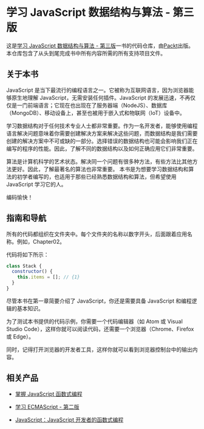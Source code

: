 # 学习 JavaScript 数据结构与算法 - 第三版

这是[学习 JavaScript 数据结构与算法 - 第三版](https://www.packtpub.com/web-development/learning-javascript-data-structures-and-algorithms-third-edition?utm_source=github&utm_medium=repository&utm_campaign=9781788623872)一书的代码仓库，由[Packt](https://www.packtpub.com/?utm_source=github)出版。本仓库包含了从头到尾完成书中所有内容所需的所有支持项目文件。

## 关于本书

JavaScript 是当下最流行的编程语言之一。它被称为互联网语言，因为浏览器能够原生地理解 JavaScript，无需安装任何插件。JavaScript 的发展迅速，不再仅仅是一门前端语言；它现在也出现在了服务器端（NodeJS）、数据库（MongoDB）、移动设备上，甚至也被用于嵌入式和物联网（IoT）设备中。

学习数据结构对于任何技术专业人士都非常重要。作为一名开发者，能够使用编程语言解决问题意味着你需要创建解决方案来解决这些问题，而数据结构是我们需要创建的解决方案中不可或缺的一部分。选择错误的数据结构也可能会影响我们正在编写的程序的性能。因此，了解不同的数据结构以及如何正确应用它们非常重要。

算法是计算机科学的艺术状态。解决同一个问题有很多种方法，有些方法比其他方法更好。因此，了解最著名的算法也非常重要。
本书是为想要学习数据结构和算法的初学者编写的，也适用于那些已经熟悉数据结构和算法，但希望使用 JavaScript 学习它的人。

编码愉快！

## 指南和导航

所有的代码都组织在文件夹中。每个文件夹的名称以数字开头，后面跟着应用名称。例如，Chapter02。

代码将如下所示：

```JavaScript
class Stack {
  constructor() {
    this.items = []; // {1}
  }
}
```

尽管本书在第一章简要介绍了 JavaScript，你还是需要具备 JavaScript 和编程逻辑的基本知识。

为了测试本书提供的代码示例，你需要一个代码编辑器（如 Atom 或 Visual Studio Code），这样你就可以阅读代码，还需要一个浏览器（Chrome、Firefox 或 Edge）。

同时，记得打开浏览器的开发者工具，这样你就可以看到浏览器控制台中的输出内容。

## 相关产品

- [掌握 JavaScript 函数式编程](https://www.packtpub.com/web-development/mastering-javascript-functional-programming?utm_source=github&utm_medium=repository&utm_campaign=9781787287440)

- [学习 ECMAScript - 第二版](https://www.packtpub.com/web-development/learn-ecmascript-second-edition?utm_source=github&utm_medium=repository&utm_campaign=9781788620062)

- [JavaScript：JavaScript 开发者的函数式编程](https://www.packtpub.com/web-development/javascript-functional-programming-javascript-developers?utm_source=github&utm_medium=repository&utm_campaign=9781787124660)
